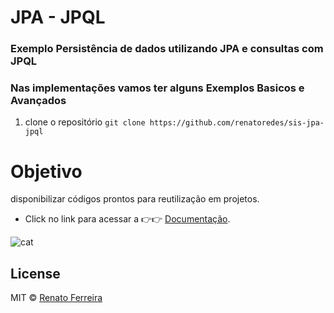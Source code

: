 # JPA - JPQL
### Exemplo Persistência de dados utilizando JPA e consultas com JPQL 
### Nas implementações vamos ter alguns Exemplos Basicos e Avançados

1. clone o repositório `git clone https://github.com/renatoredes/sis-jpa-jpql`


# Objetivo
disponibilizar códigos prontos para reutilização em projetos.
- Click no link para acessar a 👉👉 [Documentação](https://github.com/renatoredes/sis-jpa-jpql/wiki).

![cat](https://1.bp.blogspot.com/-dMb8BKi9m08/VZKf2HA7_yI/AAAAAAAALZU/0Buymq0L4zg/s1600/jpa_class_level_architecture.png)

## License
MIT © [Renato Ferreira](https://github.com/renatoredes)
